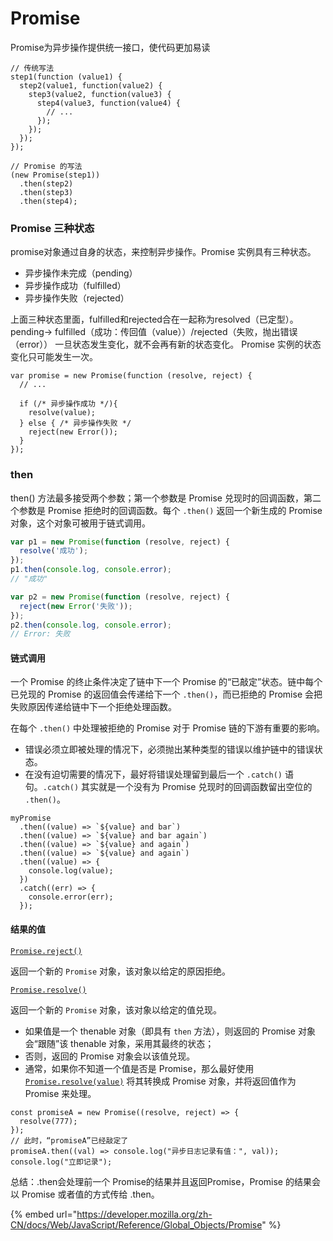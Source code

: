 # Promise

Promise为异步操作提供统一接口，使代码更加易读

```
// 传统写法
step1(function (value1) {
  step2(value1, function(value2) {
    step3(value2, function(value3) {
      step4(value3, function(value4) {
        // ...
      });
    });
  });
});

// Promise 的写法
(new Promise(step1))
  .then(step2)
  .then(step3)
  .then(step4);
```

### Promise 三种状态

promise对象通过自身的状态，来控制异步操作。Promise 实例具有三种状态。

* 异步操作未完成（pending）
* 异步操作成功（fulfilled）
* 异步操作失败（rejected）

上面三种状态里面，fulfilled和rejected合在一起称为resolved（已定型）。 pending-> fulfilled（成功：传回值（value））/rejected（失败，抛出错误（error）） 一旦状态发生变化，就不会再有新的状态变化。 Promise 实例的状态变化只可能发生一次。

```
var promise = new Promise(function (resolve, reject) {
  // ...

  if (/* 异步操作成功 */){
    resolve(value);
  } else { /* 异步操作失败 */
    reject(new Error());
  }
});
```

### then

then() 方法最多接受两个参数；第一个参数是 Promise 兑现时的回调函数，第二个参数是 Promise 拒绝时的回调函数。每个 `.then()` 返回一个新生成的 Promise 对象，这个对象可被用于链式调用。



```javascript
var p1 = new Promise(function (resolve, reject) {
  resolve('成功');
});
p1.then(console.log, console.error);
// "成功"

var p2 = new Promise(function (resolve, reject) {
  reject(new Error('失败'));
});
p2.then(console.log, console.error);
// Error: 失败

```

#### **链式调用**

一个 Promise 的终止条件决定了链中下一个 Promise 的“已敲定”状态。链中每个已兑现的 Promise 的返回值会传递给下一个 `.then()`，而已拒绝的 Promise 会把失败原因传递给链中下一个拒绝处理函数。

在每个 `.then()` 中处理被拒绝的 Promise 对于 Promise 链的下游有重要的影响。

* 错误必须立即被处理的情况下，必须抛出某种类型的错误以维护链中的错误状态。
* 在没有迫切需要的情况下，最好将错误处理留到最后一个 `.catch()` 语句。`.catch()` 其实就是一个没有为 Promise 兑现时的回调函数留出空位的 `.then()`。

```
myPromise
  .then((value) => `${value} and bar`)
  .then((value) => `${value} and bar again`)
  .then((value) => `${value} and again`)
  .then((value) => `${value} and again`)
  .then((value) => {
    console.log(value);
  })
  .catch((err) => {
    console.error(err);
  });

```

#### 结果的值

[`Promise.reject()`](https://developer.mozilla.org/zh-CN/docs/Web/JavaScript/Reference/Global\_Objects/Promise/reject)

返回一个新的 `Promise` 对象，该对象以给定的原因拒绝。

[`Promise.resolve()`](https://developer.mozilla.org/zh-CN/docs/Web/JavaScript/Reference/Global\_Objects/Promise/resolve)

返回一个新的 `Promise` 对象，该对象以给定的值兑现。

* 如果值是一个 thenable 对象（即具有 `then` 方法），则返回的 Promise 对象会“跟随”该 thenable 对象，采用其最终的状态；
* 否则，返回的 Promise 对象会以该值兑现。
* 通常，如果你不知道一个值是否是 Promise，那么最好使用 [`Promise.resolve(value)`](https://developer.mozilla.org/zh-CN/docs/Web/JavaScript/Reference/Global\_Objects/Promise/resolve) 将其转换成 Promise 对象，并将返回值作为 Promise 来处理。

```
const promiseA = new Promise((resolve, reject) => {
  resolve(777);
});
// 此时，“promiseA”已经敲定了
promiseA.then((val) => console.log("异步日志记录有值：", val));
console.log("立即记录");

```

总结：.then会处理前一个 Promise的结果并且返回Promise，Promise 的结果会以 Promise 或者值的方式传给 .then。

{% embed url="https://developer.mozilla.org/zh-CN/docs/Web/JavaScript/Reference/Global_Objects/Promise" %}

